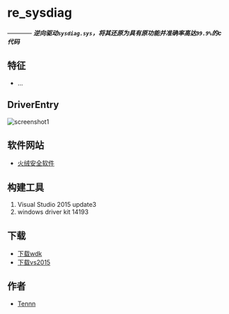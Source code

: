 # re_sysdiag  
———— ***逆向驱动```sysdiag.sys```，将其还原为具有原功能并准确率高达```99.9%```的c代码***





## 特征
- ...






## DriverEntry
![screenshot1](https://raw.githubusercontent.com/stonedreamforest/misc/5597d300464228a7275fd4975476d9b0b15c8c5e/2017-10-03_15-38-09.gif)




## 软件网站
- [火绒安全软件][99]


## 构建工具
1. Visual Studio 2015 update3
2. windows driver kit 14193

## 下载
- [下载wdk][98]
- [下载vs2015][97]





## 作者
- [Tennn][1]


[1]:https://github.com/stonedreamforest
[97]: https://go.microsoft.com/fwlink/p/?LinkId=534599
[98]: https://developer.microsoft.com/en-us/windows/hardware/windows-driver-kit
[99]: http://www.huorong.cn/index.html
